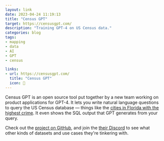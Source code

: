 ```yaml
---
layout: link
date: 2023-04-24 11:19:13
title: "Census GPT"
target: https://censusgpt.com/
description: "Training GPT-4 on US Census data."
categories: blog
tags:
- mapping
- data
- AI
- GPT
- census

links:
- url: https://censusgpt.com/
  title: "Census GPT"
  icon: 🧮
---
```


Census GPT is an open source tool put together by a new team working on product applications for GPT-4. It lets you write natural language questions to query the US Census database — things like the [cities in Florida with the highest crime](https://censusgpt.com/?s=Five+cities+in+Florida+with+the+highest+crime). It even shows the SQL output that GPT generates from your query.

Check out the [project on GitHub](https://github.com/caesarHQ/textSQL "textSQL"), and join the [their Discord](https://discord.com/invite/JZtxhZQQus "textSQL on Discord") to see what other kinds of datasets and use cases they're tinkering with.

